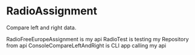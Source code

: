 # RadioAssignment

Compare left and right data.

RadioFreeEuropeAssignment is my api
RadioTest is testing my Repository from api
ConsoleCompareLeftAndRight is CLI app calling my api 


